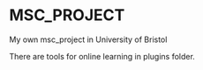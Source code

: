 # MSC_PROJECT
My own msc_project in University of Bristol 

There are tools for online learning in plugins folder. 
